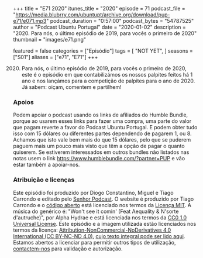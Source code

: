 +++
title = "E71 2020"
itunes_title = "2020"
episode = 71
podcast_file = "https://media.blubrry.com/ubuntupt/archive.org/download/pup-e71/e071.mp3"
podcast_duration = "0:57:00"
podcast_bytes = "54787525"
author = "Podcast Ubuntu Portugal"
date = "2020-01-02"
description = "2020. Para nós, o último episódio de 2019, para vocês o primeiro de 2020"
thumbnail = "images/e71.png"

featured = false
categories = ["Episódio"]
tags = [
  "NOT YET",
]
seasons = ["S01"]
aliases = ["e71", "E71"]
+++

2020. Para nós, o último episódio de 2019, para vocês o primeiro de 2020, este é o episódio em que contabilizámos os nossos palpites feitos há 1 ano e nos lançámos para a competição de palpites para o ano de 2020. Já sabem: oiçam, comentem e partilhem!


### Apoios
Podem apoiar o podcast usando os links de afiliados do Humble Bundle, porque ao usarem esses links para fazer uma compra, uma parte do valor que pagam reverte a favor do Podcast Ubuntu Portugal.
E podem obter tudo isso com 15 dólares ou diferentes partes dependendo de pagarem 1, ou 8.
Achamos que isto vale bem mais do que 15 dólares, pelo que se puderem paguem mais um pouco mais visto que têm a opção de pagar o quanto quiserem.
Se estiverem interessados em outros bundles não listados nas notas usem o link https://www.humblebundle.com/?partner=PUP e vão estar também a apoiar-nos.

### Atribuição e licenças
Este episódio foi produzido por Diogo Constantino, Miguel e Tiago Carrondo e editado pelo [Senhor Podcast](https://senhorpodcast.pt/).
O website é produzido por Tiago Carrondo e o [código aberto](https://gitlab.com/podcastubuntuportugal/website) está licenciado nos termos da [Licença MIT](https://gitlab.com/podcastubuntuportugal/website/main/LICENSE).
A música do genérico é: "Won't see it comin' (Feat Aequality & N'sorte d'autruche)", por Alpha Hydrae e está licenciada nos termos da [CC0 1.0 Universal License](https://creativecommons.org/publicdomain/zero/1.0/).
Este episódio e a imagem utilizada estão licenciados nos termos da licença: [Attribution-NonCommercial-NoDerivatives 4.0 International (CC BY-NC-ND 4.0)](https://creativecommons.org/licenses/by-nc-nd/4.0/), [cujo texto integral pode ser lido aqui](https://creativecommons.org/licenses/by-nc-nd/4.0/legalcode). Estamos abertos a licenciar para permitir outros tipos de utilização, [contactem-nos](https://podcastubuntuportugal.org/contactos) para validação e autorização.

